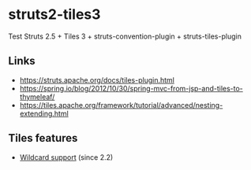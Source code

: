 # struts2-tiles3

Test Struts 2.5 + Tiles 3 + struts-convention-plugin + struts-tiles-plugin

## Links

- https://struts.apache.org/docs/tiles-plugin.html
- https://spring.io/blog/2012/10/30/spring-mvc-from-jsp-and-tiles-to-thymeleaf/
- https://tiles.apache.org/framework/tutorial/advanced/nesting-extending.html

## Tiles features

- [Wildcard support](https://tiles.apache.org/framework/tutorial/advanced/wildcard.html) (since 2.2)
